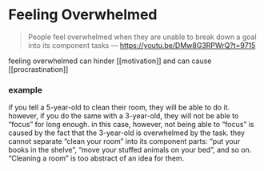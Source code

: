 # Feeling Overwhelmed

> People feel overwhelmed when they are unable to break down a goal into its component tasks &mdash; <https://youtu.be/DMw8G3RPWrQ?t=9715>

feeling overwhelmed can hinder [[motivation]] and can cause [[procrastination]]

### example

if you tell a 5-year-old to clean their room, they will be able to do it. however, if you do the same with a 3-year-old, they will not be able to “focus” for long enough. in this case, however, not being able to “focus” is caused by the fact that the 3-year-old is overwhelmed by the task. they cannot separate “clean your room” into its component parts: “put your books in the shelve”, “move your stuffed animals on your bed”, and so on. “Cleaning a room” is too abstract of an idea for them.
